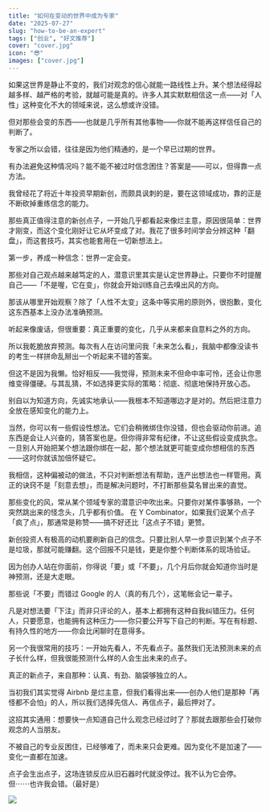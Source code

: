 ```yaml
---
title: "如何在变动的世界中成为专家"
date: "2025-07-27"
slug: "how-to-be-an-expert"
tags: ["创业", "好文推荐"]
cover: "cover.jpg"
icon: "😎"
images: ["cover.jpg"]
---
```

如果这世界是静止不变的，我们对观念的信心就能一路线性上升。某个想法经得起越多样、越严格的考验，就越可能是真的。许多人其实默默相信这一点——对「人性」这种变化不大的领域来说，这么想或许没错。



但对那些会变的东西——也就是几乎所有其他事物——你就不能再这样信任自己的判断了。



专家之所以会错，往往是因为他们精通的，是一个早已过期的世界。



有办法避免这种情况吗？能不能不被过时信念困住？答案是——可以，但得靠一点方法。



我曾经花了将近十年投资早期新创，而颇具讽刺的是，要在这领域成功，靠的正是不断砍掉重练信念的能力。



那些真正值得注意的新创点子，一开始几乎都看起来像烂主意，原因很简单：世界才刚变，而这个变化刚好让它从坏变成了对。我花了很多时间学会分辨这种「翻盘」，而这套技巧，其实也能套用在一切新想法上。



第一步，养成一种信念：世界一定会变。



那些对自己观点越来越笃定的人，潜意识里其实是认定世界静止。只要你不时提醒自己——「不是喔，它在变」，你就会开始训练自己去嗅出风的方向。



那该从哪里开始观察？除了「人性不太变」这条中等实用的原则外，很抱歉，变化这东西基本上没办法准确预测。



听起来像废话，但很重要：真正重要的变化，几乎从来都来自意料之外的方向。



所以我乾脆放弃预测。每次有人在访问里问我「未来怎么看」，我脑中都像没读书的考生一样拼命乱掰出一个听起来不错的答案。



但这不是因为我懒。恰好相反——我觉得，预测未来不但命中率可怜，还会让你思维变得僵硬。与其乱猜，不如选择更实际的策略：彻底、彻底地保持开放心态。



别自以为知道方向，先诚实地承认——我根本不知道哪边才是对的。然后把注意力全放在感知变化的能力上。



当然，你可以有一些假设性想法。它们会稍微绑住你没错，但也会驱动你前进。追东西是会让人兴奋的，猜答案也是。但你得非常有纪律，不让这些假设变成执念。
一旦别人开始把某个想法跟你绑在一起，那个想法就更可能变成你想相信的东西——这时你就该加倍怀疑它。



我相信，这种偏被动的做法，不只对判断想法有帮助，连产出想法也一样管用。真正的诀窍不是「刻意去想」，而是解决问题时，不打断那些莫名冒出来的直觉。



那些变化的风，常从某个领域专家的潜意识中吹出来。只要你对某件事够熟，一个突然跳出来的怪念头，几乎都有价值。
在 Y Combinator，如果我们说某个点子「疯了点」，那通常是称赞——搞不好还比「这点子不错」更赞。



新创投资人有极高的动机要刷新自己的信念。只要比别人早一步意识到某个点子不是垃圾，那就可能赚翻。这个回报不只是钱，更是你整个判断体系的现场验证。



因为创办人站在你面前，你得说「要」或「不要」，几个月后你就会知道你当时是神预测，还是大走眼。



那些说「不要」而错过 Google 的人（真的有几个），这笔帐会记一辈子。



凡是对想法要「下注」而非只评论的人，基本上都拥有这种自我纠错压力。任何人，只要愿意，也能拥有这种压力——你只要公开写下自己的判断。写在有标题、有持久性的地方——你会比闲聊时在意得多。



另一个我很常用的技巧：一开始先看人，不先看点子。虽然我们无法预测未来的点子长什么样，但我很能预测什么样的人会生出未来的点子。



真正的新点子，来自那种：认真、有劲、脑袋够独立的人。



当初我们其实觉得 Airbnb 是烂主意，但我们看得出来——创办人他们是那种「再怪都不会怕」的人，所以我们选择先信人、再信点子，最后押对了。



这招其实通用：想要快一点知道自己什么观念已经过时了？那就去跟那些会打破你观念的人当朋友。



不被自己的专业反困住，已经够难了，而未来只会更难。因为变化不是加速了——变化一直都在加速。



点子会生出点子，这场连锁反应从旧石器时代就没停过。我不认为它会停。
但⋯⋯也许我会错。（最好是）




![](https://prod-files-secure.s3.us-west-2.amazonaws.com/112d0858-5090-4d34-a606-b75eb8d65fd2/46476355-9cf3-4e99-9b7a-3531bc426380/1000202064.png?X-Amz-Algorithm=AWS4-HMAC-SHA256&X-Amz-Content-Sha256=UNSIGNED-PAYLOAD&X-Amz-Credential=ASIAZI2LB4663IQZA346%2F20250812%2Fus-west-2%2Fs3%2Faws4_request&X-Amz-Date=20250812T131916Z&X-Amz-Expires=3600&X-Amz-Security-Token=IQoJb3JpZ2luX2VjEM3%2F%2F%2F%2F%2F%2F%2F%2F%2F%2FwEaCXVzLXdlc3QtMiJGMEQCIBDjTCqo2N6en%2FMvwoDhwon24wp30EbDjyHZp6JxwQDDAiB3PmNzzKwCZN5aQhJ5gP92FlSIQgv0Ms3Thx4dGtUdaSr%2FAwgWEAAaDDYzNzQyMzE4MzgwNSIMPo5okmXGLPxFrW%2FVKtwDUaNKwR%2BSxpPKbvWT2YLKkq8NxclyA53EzBAzJ%2BhOWr0agwFIJFNpWHjV8sNdZMlQfUEXv2cVQ2y3W%2FHjpPp2daiFDWvRIrx%2FTWTApvh6F7ebbPjW%2BNz%2F50xZFteEZkbgKg0Iw31B9VhlzugXrD%2BlhFZejoZSMiqZHOxUiE9OzeEQsdJ3rt6N5W63Ko6FZNqw36vmvoosh6y1Tchozk5kA2I1AQglB%2Fj2ZfHStzyA4WaSRR0hXOrM5gEiA65gkOiXB3x3nshdSE8b0dQYkQs9%2FAKxhJEvpnB3HLb5qWG4bxj0AomSLWGiiL8ZgiBK4uqE9k7n3jJobPA8evGSFhyolkjGSifiZ49vMW2P4EBHEmIYczf4rGUqdTipI0XEAuGH73WsIJI6LJ%2FC572MIegj4TveNSTCA3KeJjfkZ8ujX1D7SwS%2B0NPFPlcFqXnry%2Fj%2Bx3dKbz3xhpLQ3JM7E5YHpHsKNx9kPA3qce08nWeTy5jsIkYwSJ8QzngBEOHZ5nueDbQNUwvPmBAA8bTIcFLcBsUNHSWRRksAcZySNhjNWEi9BYwsRojptm8w9mC4SWwvLGmKN63khI%2F7JNBRx2Ht4y0ts5fYd3AAZ0ESUOwUG20e6EBCUOOLJnATlEgwxfzsxAY6pgGIZZukpcxrary1mxMg8RY%2BTK8vVdC5lT4v4dhYMJOvYgn6iUgio40Hopi6a9vo6V4ffyE6EhkqXdZ%2FFtp5eiZiwTLg0GgAXIgeEFegAMEaBJntl0kPoF7zjTbxA7i2DhFlVK6gw6W5VIHdEttU4d3gQ73PRrQdWhCVvybE0tp3XxJC%2Byz5OvnfJawkuUtGEvGfiUsDY7U7uxG1QEt1ExdPLHFObOph&X-Amz-Signature=fc65138ea3829e7aa9371715300a69ccea276c3a769928078b5fef6de252f7fe&X-Amz-SignedHeaders=host&x-amz-checksum-mode=ENABLED&x-id=GetObject)

